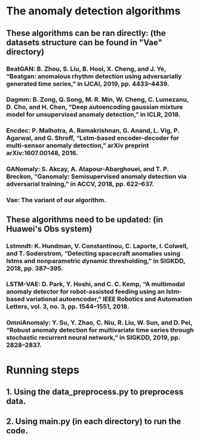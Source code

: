 # The anomaly detection algorithms

## These algorithms can be ran directly: (the datasets structure can be found in "Vae" directory)

### BeatGAN: B. Zhou, S. Liu, B. Hooi, X. Cheng, and J. Ye, “Beatgan: anomalous rhythm detection using adversarially generated time series,” in IJCAI, 2019, pp. 4433–4439.
### Dagmm: B. Zong, Q. Song, M. R. Min, W. Cheng, C. Lumezanu, D. Cho, and H. Chen, “Deep autoencoding gaussian mixture model for unsupervised anomaly detection,” in ICLR, 2018.
### Encdec: P. Malhotra, A. Ramakrishnan, G. Anand, L. Vig, P. Agarwal, and G. Shroff, “Lstm-based encoder-decoder for multi-sensor anomaly detection,” arXiv preprint arXiv:1607.00148, 2016.
### GANomaly: S. Akcay, A. Atapour-Abarghouei, and T. P. Breckon, “Ganomaly: Semisupervised anomaly detection via adversarial training,” in ACCV, 2018, pp. 622–637.
### Vae: The variant of our algorithm.

## These algorithms need to be updated: (in Huawei's Obs system)
### Lstmndt: K. Hundman, V. Constantinou, C. Laporte, I. Colwell, and T. Soderstrom, “Detecting spacecraft anomalies using lstms and nonparametric dynamic thresholding,” in SIGKDD, 2018, pp. 387–395.
### LSTM-VAE: D. Park, Y. Hoshi, and C. C. Kemp, “A multimodal anomaly detector for robot-assisted feeding using an lstm-based variational autoencoder,” IEEE Robotics and Automation Letters, vol. 3, no. 3, pp. 1544–1551, 2018.
### OmniAnomaly: Y. Su, Y. Zhao, C. Niu, R. Liu, W. Sun, and D. Pei, “Robust anomaly detection for multivariate time series through stochastic recurrent neural network,” in SIGKDD, 2019, pp. 2828–2837.


# Running steps
## 1. Using the data_preprocess.py to preprocess data.
## 2. Using main.py (in each directory) to run the code.

